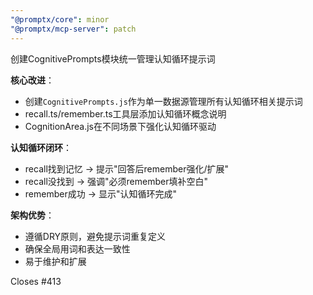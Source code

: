 ```yaml
---
"@promptx/core": minor
"@promptx/mcp-server": patch
---
```


创建CognitivePrompts模块统一管理认知循环提示词

**核心改进**：
- 创建`CognitivePrompts.js`作为单一数据源管理所有认知循环相关提示词
- recall.ts/remember.ts工具层添加认知循环概念说明
- CognitionArea.js在不同场景下强化认知循环驱动

**认知循环闭环**：
- recall找到记忆 → 提示"回答后remember强化/扩展"
- recall没找到 → 强调"必须remember填补空白"
- remember成功 → 显示"认知循环完成"

**架构优势**：
- 遵循DRY原则，避免提示词重复定义
- 确保全局用词和表达一致性
- 易于维护和扩展

Closes #413